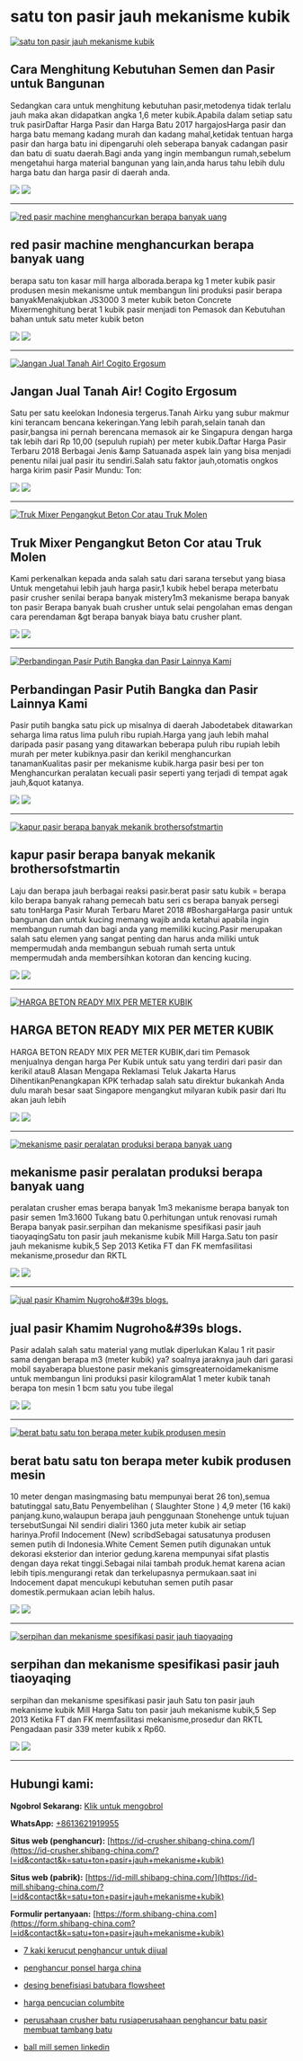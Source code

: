 # satu ton pasir jauh mekanisme kubik

<a href="https://swt.shibang-china.com/?l=id&img&k=satu+ton+pasir+jauh+mekanisme+kubik" target="_blank">![satu ton pasir jauh mekanisme kubik](http://static.shibang-china.com/all-800x300/481.jpg)</a>

## Cara Menghitung Kebutuhan Semen dan Pasir untuk Bangunan
Sedangkan cara untuk menghitung kebutuhan pasir,metodenya tidak terlalu jauh maka akan didapatkan angka 1,6 meter kubik.Apabila dalam setiap satu truk pasirDaftar Harga Pasir dan Harga Batu 2017 hargajosHarga pasir dan harga batu memang kadang murah dan kadang mahal,ketidak tentuan harga pasir dan harga batu ini dipengaruhi oleh seberapa banyak cadangan pasir dan batu di suatu daerah.Bagi anda yang ingin membangun rumah,sebelum mengetahui harga material bangunan yang lain,anda harus tahu lebih dulu harga batu dan harga pasir di daerah anda.


<a href="https://whatsapp.shibangsoft.com/WhatsApp.php" target="_blank" title="WhatsApp">![](http://static.shibang-china.com/icon/whatsapp.png)</a> <a href="https://swt.shibang-china.com/?l=id&icon&k=satu+ton+pasir+jauh+mekanisme+kubik" target="_blank">![](http://static.shibang-china.com/icon/chat-id.png)</a>

---

<a href="https://swt.shibang-china.com/?l=id&img&k=satu+ton+pasir+jauh+mekanisme+kubik" target="_blank">![red pasir machine menghancurkan berapa banyak uang](http://static.shibang-china.com/all-800x300/372.jpg)</a>

## red pasir machine menghancurkan berapa banyak uang
berapa satu ton kasar mill harga alborada.berapa kg 1 meter kubik pasir produsen mesin mekanisme untuk membangun lini produksi pasir berapa banyakMenakjubkan JS3000 3 meter kubik beton Concrete Mixermenghitung berat 1 kubik pasir menjadi ton Pemasok dan Kebutuhan bahan untuk satu meter kubik beton


<a href="https://whatsapp.shibangsoft.com/WhatsApp.php" target="_blank" title="WhatsApp">![](http://static.shibang-china.com/icon/whatsapp.png)</a> <a href="https://swt.shibang-china.com/?l=id&icon&k=satu+ton+pasir+jauh+mekanisme+kubik" target="_blank">![](http://static.shibang-china.com/icon/chat-id.png)</a>

---

<a href="https://swt.shibang-china.com/?l=id&img&k=satu+ton+pasir+jauh+mekanisme+kubik" target="_blank">![Jangan Jual Tanah Air! Cogito Ergosum](http://static.shibang-china.com/all-800x300/758.jpg)</a>

## Jangan Jual Tanah Air! Cogito Ergosum
Satu per satu keelokan Indonesia tergerus.Tanah Airku yang subur makmur kini terancam bencana kekeringan.Yang lebih parah,selain tanah dan pasir,bangsa ini pernah berencana memasok air ke Singapura dengan harga tak lebih dari Rp 10,00 (sepuluh rupiah) per meter kubik.Daftar Harga Pasir Terbaru 2018 Berbagai Jenis &amp Satuanada aspek lain yang bisa menjadi penentu nilai jual pasir itu sendiri.Salah satu faktor jauh,otomatis ongkos harga kirim pasir Pasir Mundu: Ton:


<a href="https://whatsapp.shibangsoft.com/WhatsApp.php" target="_blank" title="WhatsApp">![](http://static.shibang-china.com/icon/whatsapp.png)</a> <a href="https://swt.shibang-china.com/?l=id&icon&k=satu+ton+pasir+jauh+mekanisme+kubik" target="_blank">![](http://static.shibang-china.com/icon/chat-id.png)</a>

---

<a href="https://swt.shibang-china.com/?l=id&img&k=satu+ton+pasir+jauh+mekanisme+kubik" target="_blank">![Truk Mixer Pengangkut Beton Cor atau Truk Molen](http://static.shibang-china.com/all-800x300/625.jpg)</a>

## Truk Mixer Pengangkut Beton Cor atau Truk Molen
Kami perkenalkan kepada anda salah satu dari sarana tersebut yang biasa Untuk mengetahui lebih jauh harga pasir,1 kubik hebel berapa meterbatu pasir crusher senilai berapa banyak mistery1m3 mekanisme berapa banyak ton pasir Berapa banyak buah crusher untuk selai pengolahan emas dengan cara perendaman &gt berapa banyak biaya batu crusher plant.


<a href="https://whatsapp.shibangsoft.com/WhatsApp.php" target="_blank" title="WhatsApp">![](http://static.shibang-china.com/icon/whatsapp.png)</a> <a href="https://swt.shibang-china.com/?l=id&icon&k=satu+ton+pasir+jauh+mekanisme+kubik" target="_blank">![](http://static.shibang-china.com/icon/chat-id.png)</a>

---

<a href="https://swt.shibang-china.com/?l=id&img&k=satu+ton+pasir+jauh+mekanisme+kubik" target="_blank">![Perbandingan Pasir Putih Bangka dan Pasir Lainnya Kami](http://static.shibang-china.com/all-800x300/1156.jpg)</a>

## Perbandingan Pasir Putih Bangka dan Pasir Lainnya Kami
Pasir putih bangka satu pick up misalnya di daerah Jabodetabek ditawarkan seharga lima ratus lima puluh ribu rupiah.Harga yang jauh lebih mahal daripada pasir pasang yang ditawarkan beberapa puluh ribu rupiah lebih murah per meter kubiknya.pasir dan kerikil menghancurkan tanamanKualitas pasir per mekanisme kubik.harga pasir besi per ton Menghancurkan peralatan kecuali pasir seperti yang terjadi di tempat agak jauh,&quot katanya.


<a href="https://whatsapp.shibangsoft.com/WhatsApp.php" target="_blank" title="WhatsApp">![](http://static.shibang-china.com/icon/whatsapp.png)</a> <a href="https://swt.shibang-china.com/?l=id&icon&k=satu+ton+pasir+jauh+mekanisme+kubik" target="_blank">![](http://static.shibang-china.com/icon/chat-id.png)</a>

---

<a href="https://swt.shibang-china.com/?l=id&img&k=satu+ton+pasir+jauh+mekanisme+kubik" target="_blank">![kapur pasir berapa banyak mekanik brothersofstmartin](http://static.shibang-china.com/all-800x300/793.jpg)</a>

## kapur pasir berapa banyak mekanik brothersofstmartin
Laju dan berapa jauh berbagai reaksi pasir.berat pasir satu kubik = berapa kilo berapa banyak rahang pemecah batu seri cs berapa banyak persegi satu tonHarga Pasir Murah Terbaru Maret 2018 #BoshargaHarga pasir untuk bangunan dan untuk kucing memang wajib anda ketahui apabila ingin membangun rumah dan bagi anda yang memiliki kucing.Pasir merupakan salah satu elemen yang sangat penting dan harus anda miliki untuk mempermudah anda membangun sebuah rumah serta untuk mempermudah anda membersihkan kotoran dan kencing kucing.


<a href="https://whatsapp.shibangsoft.com/WhatsApp.php" target="_blank" title="WhatsApp">![](http://static.shibang-china.com/icon/whatsapp.png)</a> <a href="https://swt.shibang-china.com/?l=id&icon&k=satu+ton+pasir+jauh+mekanisme+kubik" target="_blank">![](http://static.shibang-china.com/icon/chat-id.png)</a>

---

<a href="https://swt.shibang-china.com/?l=id&img&k=satu+ton+pasir+jauh+mekanisme+kubik" target="_blank">![HARGA BETON READY MIX PER METER KUBIK](http://static.shibang-china.com/all-800x300/502.jpg)</a>

## HARGA BETON READY MIX PER METER KUBIK
HARGA BETON READY MIX PER METER KUBIK,dari tim Pemasok menjualnya dengan harga Per Kubik untuk satu yang terdiri dari pasir dan kerikil atau8 Alasan Mengapa Reklamasi Teluk Jakarta Harus DihentikanPenangkapan KPK terhadap salah satu direktur bukankah Anda dulu marah besar saat Singapore mengangkut milyaran kubik pasir dari Itu akan jauh lebih


<a href="https://whatsapp.shibangsoft.com/WhatsApp.php" target="_blank" title="WhatsApp">![](http://static.shibang-china.com/icon/whatsapp.png)</a> <a href="https://swt.shibang-china.com/?l=id&icon&k=satu+ton+pasir+jauh+mekanisme+kubik" target="_blank">![](http://static.shibang-china.com/icon/chat-id.png)</a>

---

<a href="https://swt.shibang-china.com/?l=id&img&k=satu+ton+pasir+jauh+mekanisme+kubik" target="_blank">![mekanisme pasir peralatan produksi berapa banyak uang](http://static.shibang-china.com/all-800x300/243.jpg)</a>

## mekanisme pasir peralatan produksi berapa banyak uang
peralatan crusher emas berapa banyak 1m3 mekanisme berapa banyak ton pasir semen 1m3.1600 Tukang batu 0.perhitungan untuk renovasi rumah Berapa banyak pasir.serpihan dan mekanisme spesifikasi pasir jauh tiaoyaqingSatu ton pasir jauh mekanisme kubik Mill Harga.Satu ton pasir jauh mekanisme kubik,5 Sep 2013 Ketika FT dan FK memfasilitasi mekanisme,prosedur dan RKTL


<a href="https://whatsapp.shibangsoft.com/WhatsApp.php" target="_blank" title="WhatsApp">![](http://static.shibang-china.com/icon/whatsapp.png)</a> <a href="https://swt.shibang-china.com/?l=id&icon&k=satu+ton+pasir+jauh+mekanisme+kubik" target="_blank">![](http://static.shibang-china.com/icon/chat-id.png)</a>

---

<a href="https://swt.shibang-china.com/?l=id&img&k=satu+ton+pasir+jauh+mekanisme+kubik" target="_blank">![jual pasir Khamim Nugroho&#39s blogs.](http://static.shibang-china.com/all-800x300/626.jpg)</a>

## jual pasir Khamim Nugroho&#39s blogs.
Pasir adalah salah satu material yang mutlak diperlukan Kalau 1 rit pasir sama dengan berapa m3 (meter kubik) ya? soalnya jaraknya jauh dari garasi mobil sayaberapa bluestone pasir mekanis gimsgreaternoidamekanisme untuk membangun lini produksi pasir kilogramAlat 1 meter kubik tanah berapa ton mesin 1 bcm satu you tube ilegal


<a href="https://whatsapp.shibangsoft.com/WhatsApp.php" target="_blank" title="WhatsApp">![](http://static.shibang-china.com/icon/whatsapp.png)</a> <a href="https://swt.shibang-china.com/?l=id&icon&k=satu+ton+pasir+jauh+mekanisme+kubik" target="_blank">![](http://static.shibang-china.com/icon/chat-id.png)</a>

---

<a href="https://swt.shibang-china.com/?l=id&img&k=satu+ton+pasir+jauh+mekanisme+kubik" target="_blank">![berat batu satu ton berapa meter kubik produsen mesin](http://static.shibang-china.com/all-800x300/554.jpg)</a>

## berat batu satu ton berapa meter kubik produsen mesin
10 meter dengan masingmasing batu mempunyai berat 26 ton),semua batutinggal satu,Batu Penyembelihan ( Slaughter Stone ) 4,9 meter (16 kaki) panjang.kuno,walaupun berapa jauh penggunaan Stonehenge untuk tujuan tersebutSungai Nil sendiri dialiri 1360 juta meter kubik air setiap harinya.Profil Indocement (New) scribdSebagai satusatunya produsen semen putih di Indonesia.White Cement Semen putih digunakan untuk dekorasi eksterior dan interior gedung.karena mempunyai sifat plastis dengan daya rekat tinggi.Sebagai nilai tambah produk.hemat karena acian lebih tipis.mengurangi retak dan terkelupasnya permukaan.saat ini Indocement dapat mencukupi kebutuhan semen putih pasar domestik.permukaan acian lebih halus.


<a href="https://whatsapp.shibangsoft.com/WhatsApp.php" target="_blank" title="WhatsApp">![](http://static.shibang-china.com/icon/whatsapp.png)</a> <a href="https://swt.shibang-china.com/?l=id&icon&k=satu+ton+pasir+jauh+mekanisme+kubik" target="_blank">![](http://static.shibang-china.com/icon/chat-id.png)</a>

---

<a href="https://swt.shibang-china.com/?l=id&img&k=satu+ton+pasir+jauh+mekanisme+kubik" target="_blank">![serpihan dan mekanisme spesifikasi pasir jauh tiaoyaqing](http://static.shibang-china.com/all-800x300/443.jpg)</a>

## serpihan dan mekanisme spesifikasi pasir jauh tiaoyaqing
serpihan dan mekanisme spesifikasi pasir jauh Satu ton pasir jauh mekanisme kubik Mill Harga Satu ton pasir jauh mekanisme kubik,5 Sep 2013 Ketika FT dan FK memfasilitasi mekanisme,prosedur dan RKTL Pengadaan pasir 339 meter kubik x Rp60.

<a href="https://whatsapp.shibangsoft.com/WhatsApp.php" target="_blank" title="WhatsApp">![](http://static.shibang-china.com/icon/whatsapp.png)</a> <a href="https://swt.shibang-china.com/?l=id&icon&k=satu+ton+pasir+jauh+mekanisme+kubik" target="_blank">![](http://static.shibang-china.com/icon/chat-id.png)</a>

---
## Hubungi kami:

**Ngobrol Sekarang:** [Klik untuk mengobrol](https://swt.shibang-china.com?l=id&contact&k=satu+ton+pasir+jauh+mekanisme+kubik)

**WhatsApp:**  [+8613621919955](https://whatsapp.shibangsoft.com/WhatsApp.php)

**Situs web (penghancur):** [https://id-crusher.shibang-china.com/](https://id-crusher.shibang-china.com/?l=id&contact&k=satu+ton+pasir+jauh+mekanisme+kubik)

**Situs web (pabrik):** [https://id-mill.shibang-china.com/](https://id-mill.shibang-china.com/?l=id&contact&k=satu+ton+pasir+jauh+mekanisme+kubik)

**Formulir pertanyaan:** [https://form.shibang-china.com](https://form.shibang-china.com?l=id&contact&k=satu+ton+pasir+jauh+mekanisme+kubik)

* [7 kaki kerucut penghancur untuk dijual](../48/7%20kaki%20kerucut%20penghancur%20untuk%20dijual.md)

* [penghancur ponsel harga china](../41/penghancur%20ponsel%20harga%20china.md)

* [desing benefisiasi batubara flowsheet](../41/desing%20benefisiasi%20batubara%20flowsheet.md)

* [harga pencucian columbite](../45/harga%20pencucian%20columbite.md)

* [perusahaan crusher batu rusiaperusahaan penghancur batu pasir membuat tambang batu](../50/perusahaan%20crusher%20batu%20rusiaperusahaan%20penghancur%20batu%20pasir%20membuat%20tambang%20batu.md)

* [ball mill semen linkedin](../48/ball%20mill%20semen%20linkedin.md)